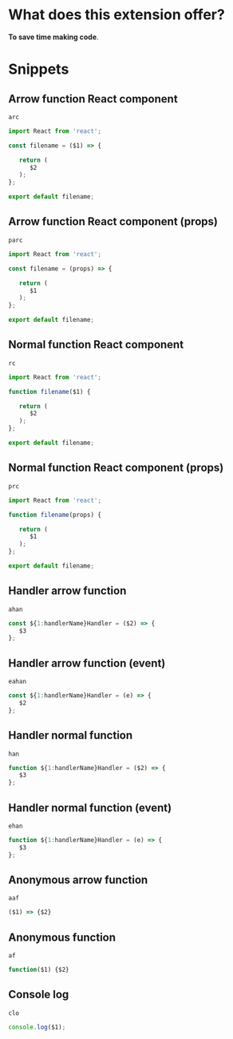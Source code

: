 # What does this extension offer?

**To save time making code**.

# Snippets

## Arrow function React component
`arc`
```JavaScript
import React from 'react';

const filename = ($1) => {

   return (
      $2
   );
};

export default filename;
```

## Arrow function React component (props)
`parc`
```JavaScript
import React from 'react';

const filename = (props) => {

   return (
      $1
   );
};

export default filename;
```

## Normal function React component
`rc`
```JavaScript
import React from 'react';

function filename($1) {

   return (
      $2
   );
};

export default filename;
```

## Normal function React component (props)
`prc`
```JavaScript
import React from 'react';

function filename(props) {

   return (
      $1
   );
};

export default filename;
```

## Handler arrow function
`ahan`
```JavaScript
const ${1:handlerName}Handler = ($2) => {
   $3
};
```

## Handler arrow function (event)
`eahan`
```JavaScript
const ${1:handlerName}Handler = (e) => {
   $2
};
```

## Handler normal function
`han`
```JavaScript
function ${1:handlerName}Handler = ($2) => {
   $3
};
```

## Handler normal function (event)
`ehan`
```JavaScript
function ${1:handlerName}Handler = (e) => {
   $3
};
```

## Anonymous arrow function
`aaf`
```JavaScript
($1) => {$2}
```

## Anonymous function
`af`
```JavaScript
function($1) {$2}
```

## Console log
`clo`
 ```JavaScript
console.log($1);
```